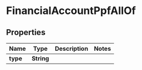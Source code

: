 

# FinancialAccountPpfAllOf


## Properties

| Name | Type | Description | Notes |
|------------ | ------------- | ------------- | -------------|
|**type** | **String** |  |  |



